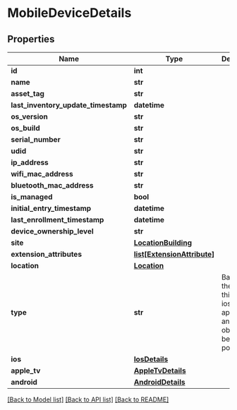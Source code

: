 # MobileDeviceDetails

## Properties
Name | Type | Description | Notes
------------ | ------------- | ------------- | -------------
**id** | **int** |  | [optional] 
**name** | **str** |  | [optional] 
**asset_tag** | **str** |  | [optional] 
**last_inventory_update_timestamp** | **datetime** |  | [optional] 
**os_version** | **str** |  | [optional] 
**os_build** | **str** |  | [optional] 
**serial_number** | **str** |  | [optional] 
**udid** | **str** |  | [optional] 
**ip_address** | **str** |  | [optional] 
**wifi_mac_address** | **str** |  | [optional] 
**bluetooth_mac_address** | **str** |  | [optional] 
**is_managed** | **bool** |  | [optional] 
**initial_entry_timestamp** | **datetime** |  | [optional] 
**last_enrollment_timestamp** | **datetime** |  | [optional] 
**device_ownership_level** | **str** |  | [optional] 
**site** | [**LocationBuilding**](LocationBuilding.md) |  | [optional] 
**extension_attributes** | [**list[ExtensionAttribute]**](ExtensionAttribute.md) |  | [optional] 
**location** | [**Location**](Location.md) |  | [optional] 
**type** | **str** | Based on the value of this either ios, appleTv, android objects will be populated. | [optional] 
**ios** | [**IosDetails**](IosDetails.md) |  | [optional] 
**apple_tv** | [**AppleTvDetails**](AppleTvDetails.md) |  | [optional] 
**android** | [**AndroidDetails**](AndroidDetails.md) |  | [optional] 

[[Back to Model list]](../README.md#documentation-for-models) [[Back to API list]](../README.md#documentation-for-api-endpoints) [[Back to README]](../README.md)


